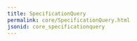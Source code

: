 ```yaml
---
title: SpecificationQuery
permalink: core/SpecificationQuery.html
jsonid: core_specificationquery
---
```

